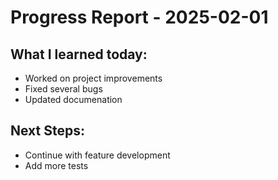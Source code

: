 # Progress Report - 2025-02-01
## What I learned today:
- Worked on project improvements
- Fixed several bugs
- Updated documenation

## Next Steps:
- Continue with feature development
- Add more tests
